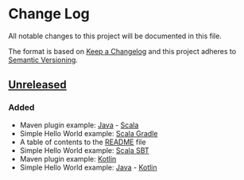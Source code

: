 # Change Log
All notable changes to this project will be documented in this file.

The format is based on [Keep a Changelog](http://keepachangelog.com/)
and this project adheres to [Semantic Versioning](http://semver.org/).

## [Unreleased]
### Added
- Maven plugin example: [Java](002%20MavenPlugin/Java) - [Scala](002%20MavenPlugin/Scala)
- Simple Hello World example: [Scala Gradle](001%20Simple%20Hello%20World/Scala/Gradle)
- A table of contents to the [README](README.md) file
- Simple Hello World example: [Scala SBT](001%20Simple%20Hello%20World/Scala/SBT)
- Maven plugin example: [Kotlin](002%20MavenPlugin/Kotlin)
- Simple Hello World example: [Java](001%20Simple%20Hello%20World/Java) - [Kotlin](001%20Simple%20Hello%20World/Kotlin)

[Unreleased]: https://github.com/PlateStack/PlateStack/compare/v0.0.0...HEAD

